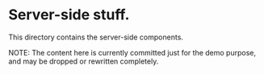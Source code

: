 # Server-side stuff.

This directory contains the server-side components.

NOTE: The content here is currently committed just
for the demo purpose, and may be dropped or rewritten completely.
